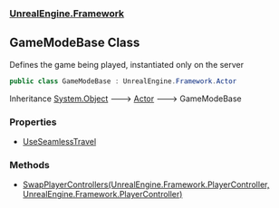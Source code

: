 ### [UnrealEngine.Framework](./UnrealEngine-Framework.md 'UnrealEngine.Framework')
## GameModeBase Class
Defines the game being played, instantiated only on the server  
```csharp
public class GameModeBase : UnrealEngine.Framework.Actor
```
Inheritance [System.Object](https://docs.microsoft.com/en-us/dotnet/api/System.Object 'System.Object') &#129106; [Actor](./Actor.md 'UnrealEngine.Framework.Actor') &#129106; GameModeBase  
### Properties
- [UseSeamlessTravel](./GameModeBase-UseSeamlessTravel.md 'UnrealEngine.Framework.GameModeBase.UseSeamlessTravel')
### Methods
- [SwapPlayerControllers(UnrealEngine.Framework.PlayerController, UnrealEngine.Framework.PlayerController)](./GameModeBase-SwapPlayerControllers(PlayerController_PlayerController).md 'UnrealEngine.Framework.GameModeBase.SwapPlayerControllers(UnrealEngine.Framework.PlayerController, UnrealEngine.Framework.PlayerController)')
